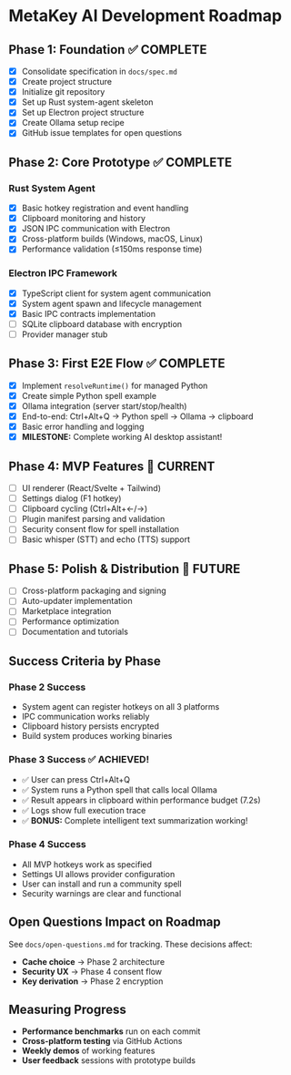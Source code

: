 # MetaKey AI Development Roadmap

## Phase 1: Foundation ✅ COMPLETE
- [x] Consolidate specification in `docs/spec.md`
- [x] Create project structure 
- [x] Initialize git repository
- [x] Set up Rust system-agent skeleton
- [x] Set up Electron project structure
- [x] Create Ollama setup recipe
- [x] GitHub issue templates for open questions

## Phase 2: Core Prototype ✅ COMPLETE
### Rust System Agent
- [x] Basic hotkey registration and event handling
- [x] Clipboard monitoring and history
- [x] JSON IPC communication with Electron
- [x] Cross-platform builds (Windows, macOS, Linux)
- [x] Performance validation (≤150ms response time)

### Electron IPC Framework
- [x] TypeScript client for system agent communication
- [x] System agent spawn and lifecycle management
- [x] Basic IPC contracts implementation
- [ ] SQLite clipboard database with encryption
- [ ] Provider manager stub

## Phase 3: First E2E Flow ✅ COMPLETE
- [x] Implement `resolveRuntime()` for managed Python
- [x] Create simple Python spell example  
- [x] Ollama integration (server start/stop/health)
- [x] End-to-end: Ctrl+Alt+Q → Python spell → Ollama → clipboard
- [x] Basic error handling and logging
- [x] **MILESTONE:** Complete working AI desktop assistant!

## Phase 4: MVP Features 🚧 CURRENT
- [ ] UI renderer (React/Svelte + Tailwind)
- [ ] Settings dialog (F1 hotkey)
- [ ] Clipboard cycling (Ctrl+Alt+←/→)
- [ ] Plugin manifest parsing and validation
- [ ] Security consent flow for spell installation
- [ ] Basic whisper (STT) and echo (TTS) support

## Phase 5: Polish & Distribution 🚀 FUTURE
- [ ] Cross-platform packaging and signing
- [ ] Auto-updater implementation
- [ ] Marketplace integration
- [ ] Performance optimization
- [ ] Documentation and tutorials

## Success Criteria by Phase

### Phase 2 Success
- System agent can register hotkeys on all 3 platforms
- IPC communication works reliably
- Clipboard history persists encrypted
- Build system produces working binaries

### Phase 3 Success ✅ ACHIEVED!
- ✅ User can press Ctrl+Alt+Q
- ✅ System runs a Python spell that calls local Ollama  
- ✅ Result appears in clipboard within performance budget (7.2s)
- ✅ Logs show full execution trace
- ✅ **BONUS:** Complete intelligent text summarization working!

### Phase 4 Success
- All MVP hotkeys work as specified
- Settings UI allows provider configuration
- User can install and run a community spell
- Security warnings are clear and functional

## Open Questions Impact on Roadmap

See `docs/open-questions.md` for tracking. These decisions affect:
- **Cache choice** → Phase 2 architecture
- **Security UX** → Phase 4 consent flow  
- **Key derivation** → Phase 2 encryption

## Measuring Progress

- **Performance benchmarks** run on each commit
- **Cross-platform testing** via GitHub Actions
- **Weekly demos** of working features
- **User feedback** sessions with prototype builds 